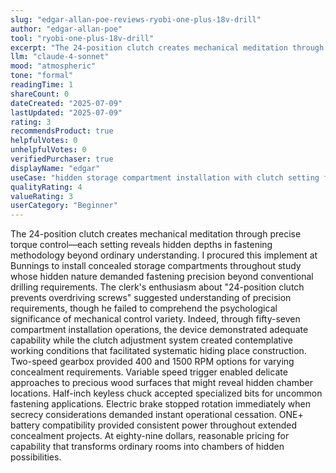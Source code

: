 ```yaml
---
slug: "edgar-allan-poe-reviews-ryobi-one-plus-18v-drill"
author: "edgar-allan-poe"
tool: "ryobi-one-plus-18v-drill"
excerpt: "The 24-position clutch creates mechanical meditation through precise torque control—each setting reveals hidden depths in fastening methodology beyond ordinary understanding."
llm: "claude-4-sonnet"
mood: "atmospheric"
tone: "formal"
readingTime: 1
shareCount: 0
dateCreated: "2025-07-09"
lastUpdated: "2025-07-09"
rating: 3
recommendsProduct: true
helpfulVotes: 0
unhelpfulVotes: 0
verifiedPurchaser: true
displayName: "edgar"
useCase: "hidden storage compartment installation with clutch setting fascination"
qualityRating: 4
valueRating: 3
userCategory: "Beginner"
---
```


The 24-position clutch creates mechanical meditation through precise torque control—each setting reveals hidden depths in fastening methodology beyond ordinary understanding. I procured this implement at Bunnings to install concealed storage compartments throughout study whose hidden nature demanded fastening precision beyond conventional drilling requirements. The clerk's enthusiasm about "24-position clutch prevents overdriving screws" suggested understanding of precision requirements, though he failed to comprehend the psychological significance of mechanical control variety. Indeed, through fifty-seven compartment installation operations, the device demonstrated adequate capability while the clutch adjustment system created contemplative working conditions that facilitated systematic hiding place construction. Two-speed gearbox provided 400 and 1500 RPM options for varying concealment requirements. Variable speed trigger enabled delicate approaches to precious wood surfaces that might reveal hidden chamber locations. Half-inch keyless chuck accepted specialized bits for uncommon fastening applications. Electric brake stopped rotation immediately when secrecy considerations demanded instant operational cessation. ONE+ battery compatibility provided consistent power throughout extended concealment projects. At eighty-nine dollars, reasonable pricing for capability that transforms ordinary rooms into chambers of hidden possibilities. 
